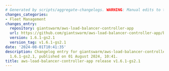 ```yaml
---
# Generated by scripts/aggregate-changelogs. WARNING: Manual edits to this files will be overwritten.
changes_categories:
- Fleet Management
changes_entry:
  repository: giantswarm/aws-load-balancer-controller-app
  url: https://github.com/giantswarm/aws-load-balancer-controller-app/blob/master/CHANGELOG.md#161-gs21---2024-08-01
  version: 1.6.1-gs2.1
  version_tag: v1.6.1-gs2.1
date: '2024-08-01T10:41:35'
description: Changelog entry for giantswarm/aws-load-balancer-controller-app version
  1.6.1-gs2.1, published on 01 August 2024, 10:41.
title: aws-load-balancer-controller-app release v1.6.1-gs2.1
---
```



